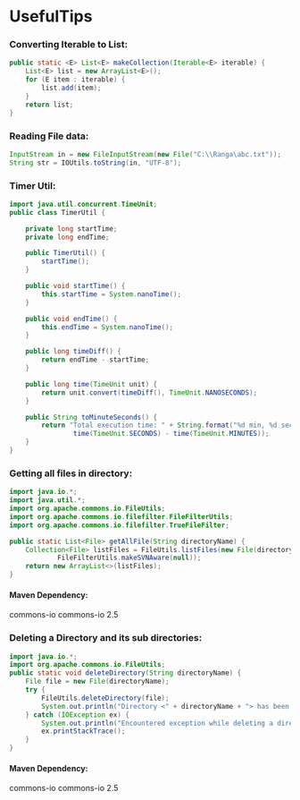 # UsefulTips

### Converting Iterable to List:
```java
public static <E> List<E> makeCollection(Iterable<E> iterable) {
	List<E> list = new ArrayList<E>();
	for (E item : iterable) {
	    list.add(item);
	}
	return list;
}
```	
### Reading File data:
```java
InputStream in = new FileInputStream(new File("C:\\Ranga\abc.txt"));
String str = IOUtils.toString(in, "UTF-8");
```
### Timer Util:
```java
import java.util.concurrent.TimeUnit;
public class TimerUtil {

	private long startTime;
	private long endTime;

	public TimerUtil() {
		startTime();
	}

	public void startTime() {
		this.startTime = System.nanoTime();
	}

	public void endTime() {
		this.endTime = System.nanoTime();
	}

	public long timeDiff() {
		return endTime - startTime;
	}

	public long time(TimeUnit unit) {
		return unit.convert(timeDiff(), TimeUnit.NANOSECONDS);
	}

	public String toMinuteSeconds() {
		return "Total execution time: " + String.format("%d min, %d sec", time(TimeUnit.MINUTES),
				time(TimeUnit.SECONDS) - time(TimeUnit.MINUTES));
	}
}
```
### Getting all files in directory:
```java
import java.io.*;
import java.util.*;
import org.apache.commons.io.FileUtils;
import org.apache.commons.io.filefilter.FileFilterUtils;
import org.apache.commons.io.filefilter.TrueFileFilter;

public static List<File> getAllFile(String directoryName) {
	Collection<File> listFiles = FileUtils.listFiles(new File(directoryName), TrueFileFilter.TRUE,
			FileFilterUtils.makeSVNAware(null));
	return new ArrayList<>(listFiles);
}

``` 
#### Maven Dependency: 

<dependency>
    <groupId>commons-io</groupId>
    <artifactId>commons-io</artifactId>
    <version>2.5</version>
</dependency>

### Deleting a Directory and its sub directories:
```java
import java.io.*;
import org.apache.commons.io.FileUtils;
public static void deleteDirectory(String directoryName) {
	File file = new File(directoryName);
	try {
		FileUtils.deleteDirectory(file);
		System.out.println("Directory <" + directoryName + "> has been deleted Successfully.");
	} catch (IOException ex) {
		System.out.println("Encountered exception while deleting a directory <" + directoryName + ">");
		ex.printStackTrace();
	}
}

```

#### Maven Dependency: 

<dependency>
    <groupId>commons-io</groupId>
    <artifactId>commons-io</artifactId>
    <version>2.5</version>
</dependency>

